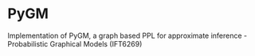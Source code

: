 # PyGM
Implementation of PyGM, a graph based PPL for approximate inference - Probabilistic Graphical Models (IFT6269)
